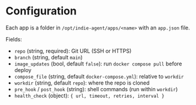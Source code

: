 # Configuration


Each app is a folder in `/opt/indie-agent/apps/<name>` with an `app.json` file.


Fields:
- `repo` (string, required): Git URL (SSH or HTTPS)
- `branch` (string, default `main`)
- `image_updates` (bool, default `false`): run `docker compose pull` before deploy
- `compose_file` (string, default `docker-compose.yml`): relative to `workdir`
- `workdir` (string, default `repo`): where the repo is cloned
- `pre_hook` / `post_hook` (string): shell commands (run within `workdir`)
- `health_check` (object): `{ url, timeout, retries, interval }`
